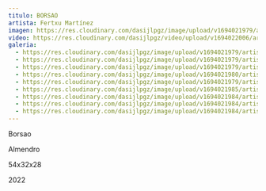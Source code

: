```yaml
---
titulo: BORSAO
artista: Fertxu Martínez
imagen: https://res.cloudinary.com/dasijlpgz/image/upload/v1694021979/artistas/Fertxu%20Mart%C3%ADnez/Borsao/P1060309.jpg
video: https://res.cloudinary.com/dasijlpgz/video/upload/v1694022006/artistas/Fertxu%20Mart%C3%ADnez/Borsao/Sin_t%C3%ADtulo-3.mp4
galeria:
  - https://res.cloudinary.com/dasijlpgz/image/upload/v1694021979/artistas/Fertxu%20Mart%C3%ADnez/Borsao/P1060308.jpg
  - https://res.cloudinary.com/dasijlpgz/image/upload/v1694021979/artistas/Fertxu%20Mart%C3%ADnez/Borsao/P1060306.jpg
  - https://res.cloudinary.com/dasijlpgz/image/upload/v1694021979/artistas/Fertxu%20Mart%C3%ADnez/Borsao/P1060309.jpg
  - https://res.cloudinary.com/dasijlpgz/image/upload/v1694021980/artistas/Fertxu%20Mart%C3%ADnez/Borsao/P1060315.jpg
  - https://res.cloudinary.com/dasijlpgz/image/upload/v1694021979/artistas/Fertxu%20Mart%C3%ADnez/Borsao/P1060314.jpg
  - https://res.cloudinary.com/dasijlpgz/image/upload/v1694021985/artistas/Fertxu%20Mart%C3%ADnez/Borsao/P1060323.jpg
  - https://res.cloudinary.com/dasijlpgz/image/upload/v1694021984/artistas/Fertxu%20Mart%C3%ADnez/Borsao/P1060318.jpg
  - https://res.cloudinary.com/dasijlpgz/image/upload/v1694021984/artistas/Fertxu%20Mart%C3%ADnez/Borsao/P1060316.jpg
  - https://res.cloudinary.com/dasijlpgz/image/upload/v1694021984/artistas/Fertxu%20Mart%C3%ADnez/Borsao/P1060321.jpg
---
```

B﻿orsao

A﻿lmendro

5﻿4x32x28

2﻿022